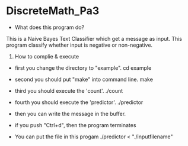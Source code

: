 # DiscreteMath_Pa3

- What does this program do?

This is a Naive Bayes Text Classifier which get a message as input. This program classify whether input is negative or non-negative. 

1. How to complie & execute
- first you change the directory to "example". 
    cd example

- second you should put "make" into command line.
    make

- third you should execute the 'count'. 
    ./count
        
- fourth you should execute the 'predictor'.
    ./predictor

- then you can write the message in the buffer.

- if you push "Ctrl+d", then the program terminates 

- You can put the file in this progam
    ./predictor < "./inputfilename"
